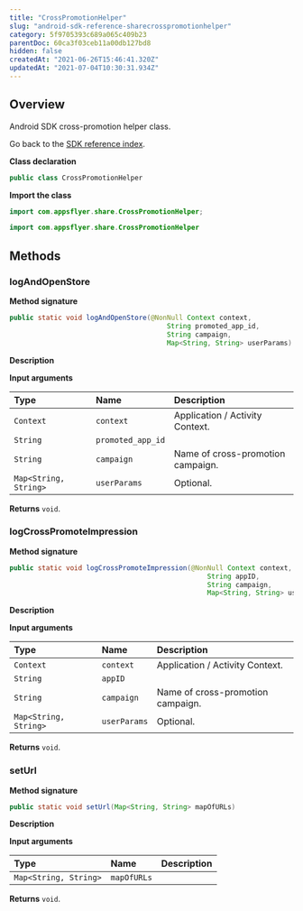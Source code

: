 ```yaml
---
title: "CrossPromotionHelper"
slug: "android-sdk-reference-sharecrosspromotionhelper"
category: 5f9705393c689a065c409b23
parentDoc: 60ca3f03ceb11a00db127bd8
hidden: false
createdAt: "2021-06-26T15:46:41.320Z"
updatedAt: "2021-07-04T10:30:31.934Z"
---
```

## Overview
Android SDK cross-promotion helper class.

Go back to the [SDK reference index](doc:android-sdk-reference).

**Class declaration**
```java
public class CrossPromotionHelper
```

**Import the class**
```java Java
import com.appsflyer.share.CrossPromotionHelper;
```
```kotlin Kotlin
import com.appsflyer.share.CrossPromotionHelper
```

## Methods
### logAndOpenStore
**Method signature**
```java
public static void logAndOpenStore(@NonNull Context context,
                                       String promoted_app_id,
                                       String campaign,
                                       Map<String, String> userParams)
```
**Description**

**Input arguments**

| Type | Name | Description |
|:--------|:---------|:-----------------|
| `Context` | `context` | Application / Activity Context. |
| `String` | `promoted_app_id` | |
| `String` | `campaign` | Name of cross-promotion campaign. |
| `Map<String, String>` | `userParams` | Optional. |

**Returns**
`void`.

### logCrossPromoteImpression
**Method signature**
```java
public static void logCrossPromoteImpression(@NonNull Context context,
                                                 String appID,
                                                 String campaign,
                                                 Map<String, String> userParams)
```
**Description**

**Input arguments**

| Type | Name | Description |
|:--------|:---------|:-----------------|
| `Context` | `context` | Application / Activity Context. |
| `String` | `appID` | |
| `String` | `campaign` | Name of cross-promotion campaign. |
| `Map<String, String>` | `userParams` | Optional. |

**Returns**
`void`.

### setUrl
**Method signature**
```java
public static void setUrl(Map<String, String> mapOfURLs)
```
**Description**

**Input arguments**

| Type | Name | Description |
|:--------|:---------|:-----------------|
| `Map<String, String>` | `mapOfURLs` | |

**Returns**
`void`.
